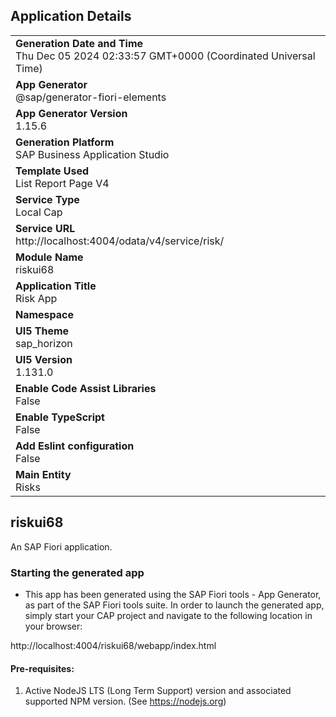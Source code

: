 ## Application Details
|               |
| ------------- |
|**Generation Date and Time**<br>Thu Dec 05 2024 02:33:57 GMT+0000 (Coordinated Universal Time)|
|**App Generator**<br>@sap/generator-fiori-elements|
|**App Generator Version**<br>1.15.6|
|**Generation Platform**<br>SAP Business Application Studio|
|**Template Used**<br>List Report Page V4|
|**Service Type**<br>Local Cap|
|**Service URL**<br>http://localhost:4004/odata/v4/service/risk/|
|**Module Name**<br>riskui68|
|**Application Title**<br>Risk App|
|**Namespace**<br>|
|**UI5 Theme**<br>sap_horizon|
|**UI5 Version**<br>1.131.0|
|**Enable Code Assist Libraries**<br>False|
|**Enable TypeScript**<br>False|
|**Add Eslint configuration**<br>False|
|**Main Entity**<br>Risks|

## riskui68

An SAP Fiori application.

### Starting the generated app

-   This app has been generated using the SAP Fiori tools - App Generator, as part of the SAP Fiori tools suite.  In order to launch the generated app, simply start your CAP project and navigate to the following location in your browser:

http://localhost:4004/riskui68/webapp/index.html

#### Pre-requisites:

1. Active NodeJS LTS (Long Term Support) version and associated supported NPM version.  (See https://nodejs.org)


